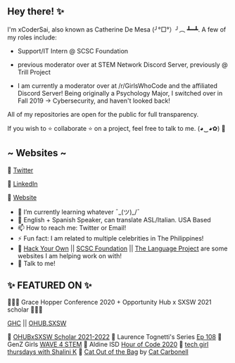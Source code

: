 ## Hey there! ✨

I'm xCoderSai, also known as Catherine De Mesa (╯°□°）╯︵ ┻━┻. A few of my roles include: 
- Support/IT Intern @ SCSC Foundation 
- previous moderator over at STEM Network Discord Server, previously @ Trill Project 

- I am currently a moderator over at /r/GirlsWhoCode and the affiliated Discord Server!
Being originally a Psychology Major, I switched over in Fall 2019 -> Cybersecurity, and haven't looked back!

 All of my repositories are open for the public for full transparency. 

If you wish to ⭐ collaborate ⭐ on a project, feel free to talk to me. (◕‿◕✿) 🥰

## ~ Websites ~

🐧 [Twitter](https://twitter.com/CatieSai)

🧐 [LinkedIn](https://www.linkedin.com/in/catiesai/)

🦋 [Website](https://xcodersai.github.io/-/main.html)

- 🌱 I’m currently learning whatever ¯\_(ツ)_/¯
- 👄 English + Spanish Speaker, can translate ASL/Italian. USA Based
- 📫 How to reach me: Twitter or Email!
- ⚡ Fun fact: I am related to multiple celebrities in The Philippines!
- 🤔 [Hack Your Own](https://hackyourown.org/) || [SCSC Foundation](https://www.scscfoundation.org/) || [The Language Project](https://www.the-language-project.org/) are some websites I am helping work on with!
- 💬 Talk to me!

## ✨ FEATURED ON ✨

🎉🎉🎉 Grace Hopper Conference 2020 + Opportunity Hub x SXSW 2021 scholar 🎉🎉🎉

[GHC](https://github.com/xCoderSai/xCoderSai/blob/main/GHCScholar.PNG) || [OHUB.SXSW](https://github.com/xCoderSai/xCoderSai/blob/main/Catherine%20De%20mesa.png)

 🎉 [OHUBxSXSW Scholar 2021-2022](https://opportunityhub.co/sxsw/)
 🎉 Laurence Tognetti's Series [Ep 108](https://twitter.com/ET_Exists/status/1300473989228163072?s=20)
 🎉 GenZ Girls [WAVE 4 STEM](https://genzgirls.xyz/subpages/stories.html)
 🎉 Aldine ISD [Hour of Code 2020](https://twitter.com/CatieSai/status/1337491633932263427)
 🎉 [tech girl thursdays with Shalini K](https://www.youtube.com/watch?v=ubfNNZa3GeY)
 🎉 [Cat Out of the Bag](https://anchor.fm/catoutofthebag) by [Cat Carbonell](https://github.com/catcarbonell)


